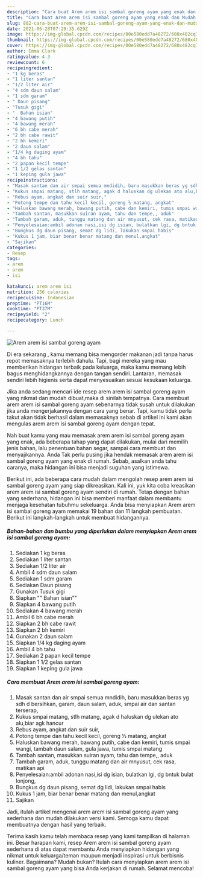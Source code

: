 ```yaml
---
description: "Cara buat Arem arem isi sambal goreng ayam yang enak dan Mudah Dibuat"
title: "Cara buat Arem arem isi sambal goreng ayam yang enak dan Mudah Dibuat"
slug: 882-cara-buat-arem-arem-isi-sambal-goreng-ayam-yang-enak-dan-mudah-dibuat
date: 2021-06-28T07:29:35.629Z
image: https://img-global.cpcdn.com/recipes/00e580edd7a48272/680x482cq70/arem-arem-isi-sambal-goreng-ayam-foto-resep-utama.jpg
thumbnail: https://img-global.cpcdn.com/recipes/00e580edd7a48272/680x482cq70/arem-arem-isi-sambal-goreng-ayam-foto-resep-utama.jpg
cover: https://img-global.cpcdn.com/recipes/00e580edd7a48272/680x482cq70/arem-arem-isi-sambal-goreng-ayam-foto-resep-utama.jpg
author: Emma Clark
ratingvalue: 4.3
reviewcount: 6
recipeingredient:
- "1 kg beras"
- "1 liter santan"
- "1/2 liter air"
- "4 sdm daun salam"
- "1 sdm garam"
- " Daun pisang"
- "Tusuk gigi"
- "  Bahan isian"
- "4 bawang putih"
- "4 bawang merah"
- "6 bh cabe merah"
- "2 bh cabe rawit"
- "2 bh kemiri"
- "2 daun salam"
- "1/4 kg daging ayam"
- "4 bh tahu"
- "2 papan kecil tempe"
- "1 1/2 gelas santan"
- "1 keping gula jawa"
recipeinstructions:
- "Masak santan dan air smpai semua mndidih, baru masukkan beras yg sdh d bersihkan, garam, daun salam, aduk, smpai air dan santan terserap,"
- "Kukus smpai matang, stlh matang, agak d haluskan dg ulekan ato alu,biar agk hancur"
- "Rebus ayam, angkat dan suir suir,"
- "Potong tempe dan tahu kecil kecil, goreng ½ matang, angkat"
- "Haluskan bawang merah, bawang putih, cabe dan kemiri, tumis smpai wangi, tambah daun salam, gula jawa, tumis smpai matang"
- "Tambah santan, masukkan suiran ayam, tahu dan tempe,, aduk"
- "Tambah garam, aduk, tunggu matang dan air mnyusut, cek rasa, matikan api"
- "Penyelesaian:ambil adonan nasi,isi dg isian, bulatkan lgi, dg bntuk bulat lonjong,"
- "Bungkus dg daun pisang, semat dg lidi, lakukan smpai habis"
- "Kukus 1 jam, biar benar benar matang dan menul,angkat"
- "Sajikan"
categories:
- Resep
tags:
- arem
- arem
- isi

katakunci: arem arem isi 
nutrition: 256 calories
recipecuisine: Indonesian
preptime: "PT16M"
cooktime: "PT37M"
recipeyield: "2"
recipecategory: Lunch

---
```



![Arem arem isi sambal goreng ayam](https://img-global.cpcdn.com/recipes/00e580edd7a48272/680x482cq70/arem-arem-isi-sambal-goreng-ayam-foto-resep-utama.jpg)

Di era  sekarang , kamu memang bisa mengorder makanan jadi tanpa harus repot memasaknya terlebih dahulu. Tapi, bagi mereka yang mau memberikan hidangan terbaik pada keluarga, maka kamu memang lebih bagus menghidangkannya dengan tangan sendiri. Lantaran, memasak sendiri lebih higienis serta dapat menyesuaikan sesuai kesukaan keluarga.

Jika anda sedang mencari ide resep arem arem isi sambal goreng ayam yang nikmat dan mudah dibuat,maka di sinilah tempatnya. Cara membuat arem arem isi sambal goreng ayam  sebenarnya tidak susah untuk dilakukan jika anda mengerjakannya dengan cara yang benar. Tapi, kamu tidak perlu takut akan tidak berhasil dalam memasaknya 
sebab di artikel ini kami akan mengulas arem arem isi sambal goreng ayam dengan tepat.  



Nah buat kamu yang mau memasak arem arem isi sambal goreng ayam yang enak, ada beberapa tahap yang dapat dilakukan, mulai dari memilih jenis bahan, lalu penentuan bahan segar, sampai cara membuat dan menyajikannya. Anda Tak perlu pusing jika hendak memasak arem arem isi sambal goreng ayam yang enak di rumah. Sebab, asalkan anda  tahu caranya, maka hidangan ini bisa menjadi suguhan yang istimewa.

Berikut ini, ada beberapa cara mudah dalam mengolah resep arem arem isi sambal goreng ayam yang siap dikreasikan. Kali ini, yuk kita coba kreasikan arem arem isi sambal goreng ayam sendiri di rumah. Tetap dengan bahan yang sederhana, hidangan ini bisa memberi manfaat dalam membantu menjaga kesehatan tubuhmu sekeluarga. Anda bisa menyiapkan Arem arem isi sambal goreng ayam memakai 19 bahan dan 11 langkah pembuatan. Berikut ini langkah-langkah untuk membuat hidangannya.

<!--inarticleads1-->

##### Bahan-bahan dan bumbu yang diperlukan dalam menyiapkan Arem arem isi sambal goreng ayam:

1. Sediakan 1 kg beras
1. Sediakan 1 liter santan
1. Sediakan 1/2 liter air
1. Ambil 4 sdm daun salam
1. Sediakan 1 sdm garam
1. Sediakan  Daun pisang
1. Gunakan Tusuk gigi
1. Siapkan  &#34;&#34; Bahan isian&#34;&#34;
1. Siapkan 4 bawang putih
1. Sediakan 4 bawang merah
1. Ambil 6 bh cabe merah
1. Siapkan 2 bh cabe rawit
1. Siapkan 2 bh kemiri
1. Gunakan 2 daun salam
1. Siapkan 1/4 kg daging ayam
1. Ambil 4 bh tahu
1. Sediakan 2 papan kecil tempe
1. Siapkan 1 1/2 gelas santan
1. Siapkan 1 keping gula jawa




<!--inarticleads2-->

##### Cara membuat Arem arem isi sambal goreng ayam:

1. Masak santan dan air smpai semua mndidih, baru masukkan beras yg sdh d bersihkan, garam, daun salam, aduk, smpai air dan santan terserap,
1. Kukus smpai matang, stlh matang, agak d haluskan dg ulekan ato alu,biar agk hancur
1. Rebus ayam, angkat dan suir suir,
1. Potong tempe dan tahu kecil kecil, goreng ½ matang, angkat
1. Haluskan bawang merah, bawang putih, cabe dan kemiri, tumis smpai wangi, tambah daun salam, gula jawa, tumis smpai matang
1. Tambah santan, masukkan suiran ayam, tahu dan tempe,, aduk
1. Tambah garam, aduk, tunggu matang dan air mnyusut, cek rasa, matikan api
1. Penyelesaian:ambil adonan nasi,isi dg isian, bulatkan lgi, dg bntuk bulat lonjong,
1. Bungkus dg daun pisang, semat dg lidi, lakukan smpai habis
1. Kukus 1 jam, biar benar benar matang dan menul,angkat
1. Sajikan




Jadi, itulah artikel mengenai  arem arem isi sambal goreng ayam  yang sederhana dan mudah dilakukan versi kami. Semoga kamu dapat membuatnya dengan hasil yang terbaik. 

Terima kasih kamu telah membaca resep yang kami tampilkan di halaman ini. Besar harapan kami, resep  Arem arem isi sambal goreng ayam sederhana di atas dapat membantu Anda menyiapkan hidangan yang nikmat untuk keluarga/teman maupun menjadi inspirasi untuk berbisnis kuliner. Bagaimana? Mudah bukan? Itulah cara menyiapkan arem arem isi sambal goreng ayam yang bisa Anda kerjakan di rumah. Selamat mencoba!

